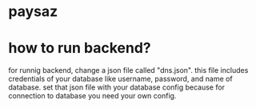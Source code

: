 # paysaz
# how to run backend?
for runnig backend, change a json file called "dns.json". this file includes credentials of your database like username, password, and name of database.
set that json file with your database config because for connection to database you need your own config.
